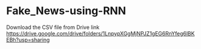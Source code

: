 # Fake_News-using-RNN
Download the CSV file from Drive link 
https://drive.google.com/drive/folders/1LnpypXGgMjNPJZ1gEG6RnYfeg6lBKEBh?usp=sharing
